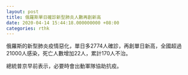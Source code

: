 ```yaml
---
layout: post
title: 俄羅斯單日確診新型肺炎人數再創新高
date: 2020-04-14 15:44:18.000000000 +08:00
categories: rthk
---
```


俄羅斯的新型肺炎疫情惡化，單日多2774人確診，再創單日新高，全國超過21000人感染，死亡人數增加22人，累計170人不治。

總統普京早前表示，必要時會出動軍隊協助抗疫。
